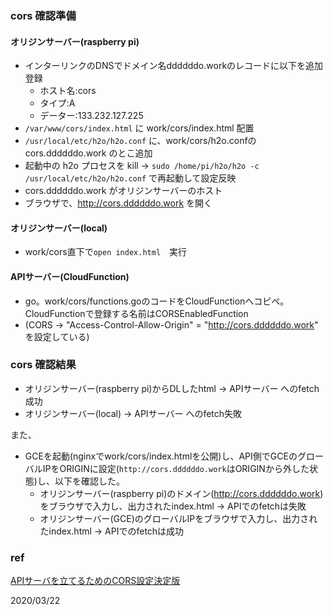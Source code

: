 ### cors 確認準備
#### オリジンサーバー(raspberry pi)

- インターリンクのDNSでドメイン名ddddddo.workのレコードに以下を追加登録
  - ホスト名:cors
  - タイプ:A
  - データー:133.232.127.225
- `/var/www/cors/index.html` に work/cors/index.html 配置
- `/usr/local/etc/h2o/h2o.conf` に、work/cors/h2o.confのcors.ddddddo.work のとこ追加
- 起動中の h2o プロセスを kill -> `sudo /home/pi/h2o/h2o -c /usr/local/etc/h2o/h2o.conf` で再起動して設定反映
- cors.ddddddo.work がオリジンサーバーのホスト
- ブラウザで、http://cors.ddddddo.work を開く

#### オリジンサーバー(local)
- work/cors直下で`open index.html`　実行

#### APIサーバー(CloudFunction)
- go。work/cors/functions.goのコードをCloudFunctionへコピペ。CloudFunctionで登録する名前はCORSEnabledFunction
- (CORS -> "Access-Control-Allow-Origin" = "http://cors.ddddddo.work" を設定している)

### cors 確認結果
- オリジンサーバー(raspberry pi)からDLしたhtml -> APIサーバー へのfetch成功
- オリジンサーバー(local) -> APIサーバー へのfetch失敗

また、
- GCEを起動(nginxでwork/cors/index.htmlを公開)し、API側でGCEのグローバルIPをORIGINに設定(`http://cors.ddddddo.work`はORIGINから外した状態)し、以下を確認した。
  - オリジンサーバー(raspberry pi)のドメイン(http://cors.ddddddo.work)をブラウザで入力し、出力されたindex.html -> APIでのfetchは失敗
  - オリジンサーバー(GCE)のグローバルIPをブラウザで入力し、出力されたindex.html -> APIでのfetchは成功

### ref
[APIサーバを立てるためのCORS設定決定版](https://qiita.com/hirohero/items/886733f50f37404235db)

2020/03/22